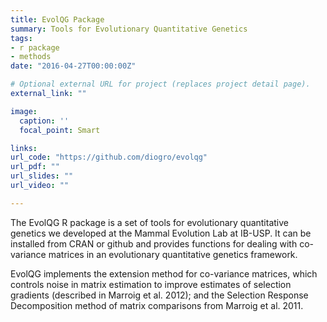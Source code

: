 ```yaml
---
title: EvolQG Package
summary: Tools for Evolutionary Quantitative Genetics
tags:
- r package
- methods
date: "2016-04-27T00:00:00Z"

# Optional external URL for project (replaces project detail page).
external_link: ""

image:
  caption: ''
  focal_point: Smart

links:
url_code: "https://github.com/diogro/evolqg"
url_pdf: ""
url_slides: ""
url_video: ""

---
```


The EvolQG R package is a set of tools for evolutionary quantitative genetics we developed at the Mammal Evolution Lab at IB-USP.  It can be installed from CRAN or github and provides functions for dealing with co-variance matrices in an evolutionary quantitative genetics framework.

EvolQG implements the extension method for co-variance matrices, which controls noise in matrix estimation to improve estimates of selection gradients (described in Marroig et al. 2012); and the Selection Response Decomposition method of matrix comparisons from Marroig et al. 2011.

